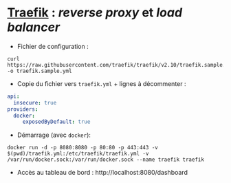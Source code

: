 # [Traefik](https://doc.traefik.io/traefik/) : _reverse proxy_ et _load balancer_
- Fichier de configuration :
```shell
curl https://raw.githubusercontent.com/traefik/traefik/v2.10/traefik.sample.yml -o traefik.sample.yml
```
- Copie du fichier vers `traefik.yml` + lignes à décommenter :
```yaml
api:
  insecure: true
providers:
  docker:
     exposedByDefault: true
```
- Démarrage (avec `docker`):
```shell
docker run -d -p 8080:8080 -p 80:80 -p 443:443 -v $(pwd)/traefik.yml:/etc/traefik/traefik.yml -v /var/run/docker.sock:/var/run/docker.sock --name traefik traefik
```
- Accès au tableau de bord : http://localhost:8080/dashboard
